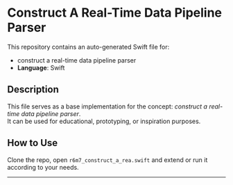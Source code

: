 # Construct A Real-Time Data Pipeline Parser

This repository contains an auto-generated Swift file for:

- construct a real-time data pipeline parser
- **Language**: Swift

## Description

This file serves as a base implementation for the concept: *construct a real-time data pipeline parser*.  
It can be used for educational, prototyping, or inspiration purposes.

## How to Use

Clone the repo, open `r6m7_construct_a_rea.swift` and extend or run it according to your needs.

---



